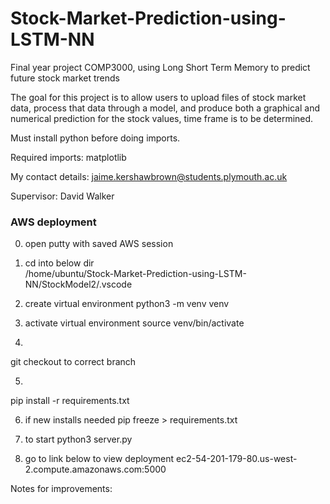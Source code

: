 # Stock-Market-Prediction-using-LSTM-NN
Final year project COMP3000, using Long Short Term Memory to predict future stock market trends

The goal for this project is to allow users to upload files of stock market data, process that data through a model, 
and produce both a graphical and numerical prediction for the stock values, time frame is to be determined.

Must install python before doing imports.

Required imports: matplotlib

My contact details: jaime.kershawbrown@students.plymouth.ac.uk

Supervisor: David Walker

### AWS deployment


0. open putty with saved AWS session

1. cd into below dir	
/home/ubuntu/Stock-Market-Prediction-using-LSTM-NN/StockModel2/.vscode

2. create virtual environment
python3 -m venv venv

3. activate virtual environment
source venv/bin/activate

4. 
git checkout to correct branch

5. 
pip install -r requirements.txt

6. if new installs needed 
pip freeze > requirements.txt 

7. to start
python3 server.py 

8. go to link below to view deployment
ec2-54-201-179-80.us-west-2.compute.amazonaws.com:5000

Notes for improvements:
